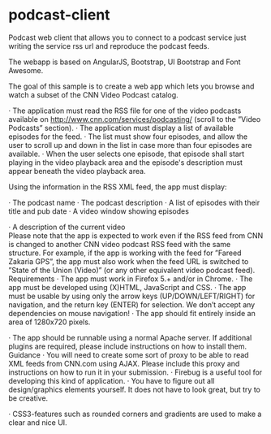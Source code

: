 # podcast-client
Podcast web client that allows you to connect to a podcast service just writing the service rss url  and reproduce the podcast feeds.

The webapp is based on AngularJS, Bootstrap, UI Bootstrap and Font Awesome.

The goal of this  sample is to create a web app which lets you browse and watch a subset of the CNN Video Podcast catalog.  

 · The application must read the RSS file for one of the video podcasts available on http://www.cnn.com/services/podcasting/ (scroll to the ”Video Podcasts” section).   · The application must display a list of available episodes for the feed.   · The list must show four episodes, and allow the user to scroll up and down in the list in case more than four episodes are available.  · When the user selects one episode, that episode shall start playing in the video playback area and the episode's description must appear beneath the video playback area.  
 
Using the information in the RSS XML feed, the app must display:  

 · The podcast name  · The podcast description  · A list of episodes with their title and pub date  · A video window showing episodes
 
 · A description of the current video  
Please note that the app is expected to work even if the RSS feed from CNN is changed to another CNN video podcast RSS feed with the same structure. For example, if the app is working with the feed for ”Fareed Zakaria GPS”, the app must also work when the feed URL is switched to ”State of the Union (Video)” (or any other equivalent video podcast feed).  Requirements   · The app must work in Firefox 5.+ and/or in Chrome.  · The app must be developed using (X)HTML, JavaScript and CSS.  · The app must be usable by using only the arrow keys (UP/DOWN/LEFT/RIGHT) for navigation, and the return key (ENTER) for selection. We don’t accept any dependencies on mouse navigation!  · The app should fit entirely inside an area of 1280x720 pixels. 

 · The app should be runnable using a normal Apache server. If additional plugins are required, please include instructions on how to install them.   Guidance   · You will need to create some sort of proxy to be able to read XML feeds from CNN.com using AJAX. Please include this proxy and instructions on how to run it in your submission.  · Firebug is a useful tool for developing this kind of application.  · You have to figure out all design/graphics elements yourself. It does not have to look great, but try to be creative.
 
 · CSS3-features such as rounded corners and gradients are used  to make a clear and nice UI. 
